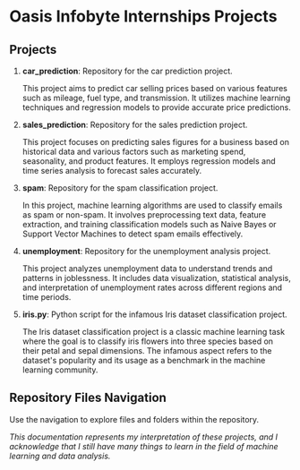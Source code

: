 <!DOCTYPE html>
<html lang="en">
<head>
    <meta charset="UTF-8">
    <meta name="viewport" content="width=device-width, initial-scale=1.0">
</head>
<body>
    <h1>Oasis Infobyte Internships Projects</h1>

<h2>Projects</h2>
    <ol>
        <li>
            <strong>car_prediction</strong>: Repository for the car prediction project.
            <p>This project aims to predict car selling prices based on various features such as mileage, fuel type, and transmission. It utilizes machine learning techniques and regression models to provide accurate price predictions.</p>
        </li>
        <li>
            <strong>sales_prediction</strong>: Repository for the sales prediction project.
            <p>This project focuses on predicting sales figures for a business based on historical data and various factors such as marketing spend, seasonality, and product features. It employs regression models and time series analysis to forecast sales accurately.</p>
        </li>
        <li>
            <strong>spam</strong>: Repository for the spam classification project.
            <p>In this project, machine learning algorithms are used to classify emails as spam or non-spam. It involves preprocessing text data, feature extraction, and training classification models such as Naive Bayes or Support Vector Machines to detect spam emails effectively.</p>
        </li>
        <li>
            <strong>unemployment</strong>: Repository for the unemployment analysis project.
            <p>This project analyzes unemployment data to understand trends and patterns in joblessness. It includes data visualization, statistical analysis, and interpretation of unemployment rates across different regions and time periods.</p>
        </li>
        <li>
            <strong>iris.py</strong>: Python script for the infamous Iris dataset classification project.
            <p>The Iris dataset classification project is a classic machine learning task where the goal is to classify iris flowers into three species based on their petal and sepal dimensions. The infamous aspect refers to the dataset's popularity and its usage as a benchmark in the machine learning community.</p>
        </li>
    </ol>

<h2>Repository Files Navigation</h2>
    <p>Use the navigation to explore files and folders within the repository.</p>

<p><em>This documentation represents my interpretation of these projects, and I acknowledge that I still have many things to learn in the field of machine learning and data analysis.</em></p>
</body>
</html>
